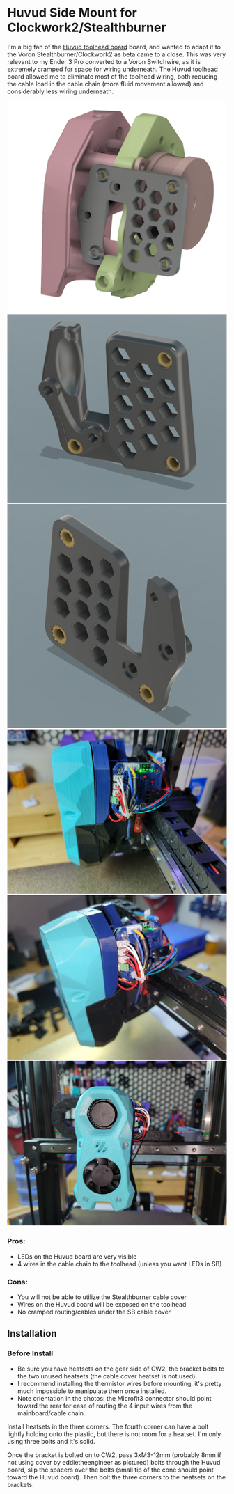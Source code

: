 # Huvud Side Mount for Clockwork2/Stealthburner

I'm a big fan of the [Huvud toolhead board](https://github.com/bondus/KlipperToolboard) board, and wanted to adapt it to the Voron Stealthburner/Clockwork2 as beta came to a close.
This was very relevant to my Ender 3 Pro converted to a Voron Switchwire, as it is extremely cramped for space for wiring underneath. The Huvud toolhead board allowed me to eliminate most of the toolhead wiring, both reducing the cable load in the cable chain (more fluid movement allowed) and considerably less wiring underneath.

![Installed render](./images/Huvud_mount_installed.png)
![CW2 side view render](./images/CW2_mount_side.png)
![Huvud side view render](./images/Huvud_mount_side.png)
![Side actual view](./images/side.jpg)
![Top actual view](./images/top.jpg)
![Front actual view](./images/front.jpg)

### Pros:

* LEDs on the Huvud board are very visible
* 4 wires in the cable chain to the toolhead (unless you want LEDs in SB)

### Cons: 

* You will not be able to utilize the Stealthburner cable cover
* Wires on the Huvud board will be exposed on the toolhead
* No cramped routing/cables under the SB cable cover

## Installation

### Before Install

* Be sure you have heatsets on the gear side of CW2, the bracket bolts to the two unused heatsets (the cable cover heatset is not used).
* I recommend installing the thermistor wires before mounting, it's pretty much impossible to manipulate them once installed.
* Note orientation in the photos: the Microfit3 connector should point toward the rear for ease of routing the 4 input wires from the mainboard/cable chain.

Install heatsets in the three corners. The fourth corner can have a bolt lightly holding onto the plastic, but there is not room for a heatset. I'm only using three bolts and it's solid.

Once the bracket is bolted on to CW2, pass 3xM3-12mm (probably 8mm if not using cover by eddietheengineer as pictured) bolts through the Huvud board, slip the spacers over the bolts (small tip of the cone should point toward the Huvud board). Then bolt the three corners to the heatsets on the brackets.

